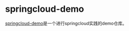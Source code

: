 # springcloud-demo
[springcloud-demo](https://github.com/XianReallyHot-ZZH/springcloud-demo)是一个进行springcloud实践的demo仓库。

